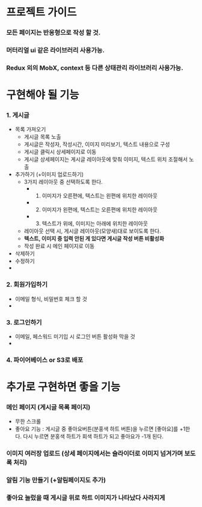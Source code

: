 # 프로젝트 가이드

### 모든 페이지는 반응형으로 작성 할 것.
### 머터리얼 ui 같은 라이브러리 사용가능.
### Redux 외의 MobX, context 등 다른 상태관리 라이브러리 사용가능.

# 구현해야 될 기능

### 1. 게시글 

   - 목록 가져오기
      - 게시글 목록 노출
      - 게시글은 작성자, 작성시간, 이미지 미리보기, 텍스트 내용으로 구성
      - 게시글 클릭시 상세페이지로 이동
      - 게시글 상세페이지는 게시글 레이아웃에 맞춰 이미지, 텍스트 위치 조절해서 노출
   - 추가하기 (+이미지 업로드하기)
       - 3가지 레이아웃 중 선택하도록 한다.
          - 1. 이미지가 오른편에, 텍스트는 왼편에 위치한 레이아웃
          - 2. 이미지가 왼편에, 텍스트는 오른편에 위치한 레이아웃
          - 3. 텍스트가 위에, 이미지는 아래에 위치한 레이아웃
       - 레이아웃 선택 시, 게시글 레이아웃(모양새)대로 보이도록 한다.
       - **텍스트, 이미지 중 입력 안된 게 있다면 게시글 작성 버튼 비활성화**
       - 작성 완료 시 메인 페이지로 이동
   - 삭제하기 
   - 수정하기
   - 
### 2. 회원가입하기
   - 이메일 형식, 비밀번호 체크 할 것
   - 
### 3. 로그인하기  
   - 이메일, 페스워드 미기입 시 로그인 버튼 활성화 막을 것
   - 
### 4. 파이어베이스 or S3로 배포

# 추가로 구현하면 좋을 기능

### 메인 페이지 (게시글 목록 페이지)
   - 무한 스크롤
   - 좋아요 기능 : 게시글 중 좋아요버튼(분홍색 하트 버튼)을 누르면 [좋아요]를 +1한다. 다시 누르면 분홍색 하트가 회색 하트가 되고 좋아요가 -1개 된다.
### 이미지 여러장 업로드 (상세 페이지에서는 슬라이더로 이미지 넘겨가며 보도록 처리)
### 알림 기능 만들기 (+알림페이지도 추가)
### 좋아요 눌렀을 때 게시글 위로 하트 이미지가 나타났다 사라지게 
